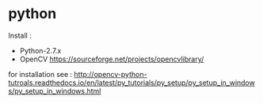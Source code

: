 # python

Install :
- Python-2.7.x
- OpenCV https://sourceforge.net/projects/opencvlibrary/ 

for installation see : 
http://opencv-python-tutroals.readthedocs.io/en/latest/py_tutorials/py_setup/py_setup_in_windows/py_setup_in_windows.html 
